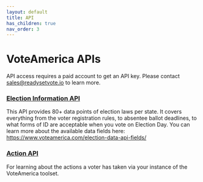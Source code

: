 ```yaml
---
layout: default
title: API
has_children: true
nav_order: 3
---
```


# VoteAmerica APIs

API access requires a paid account to get an API key. Please contact sales@readysetvote.io to learn more.


### [Election Information API](election/)
This API provides 80+ data points of election laws per state. It covers everything from the voter registration rules, to absentee ballot deadlines, to what forms of ID are acceptable when you vote on Election Day.  You can learn more about the available data fields here: https://www.voteamerica.com/election-data-api-fields/

### [Action API](action/)

For learning about the actions a voter has taken via your instance of the VoteAmerica toolset.
